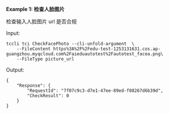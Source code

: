 **Example 1: 检查人脸图片**

检查输入人脸图片 url 是否合规

Input: 

```
tccli tci CheckFacePhoto --cli-unfold-argument  \
    --FileContent https%3A%2F%2Fedu-test-1253131631.cos.ap-guangzhou.myqcloud.com%2Faieduautotest%2Fautotest_facea.png\
    --FileType picture_url
```

Output: 
```
{
    "Response": {
        "RequestId": "7f07c9c3-d7e1-47ee-89ed-f08267d6b39d",
        "CheckResult": 0
    }
}
```

